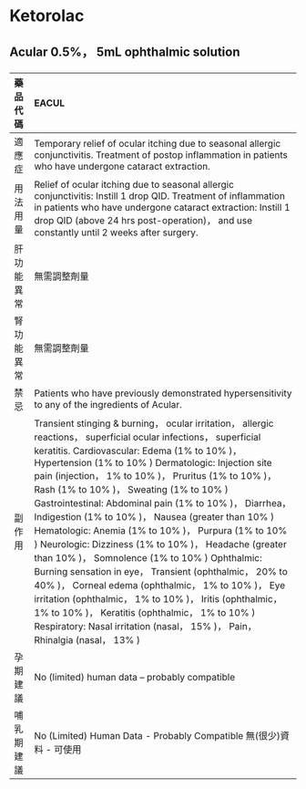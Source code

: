 # Ketorolac

## Acular 0.5%， 5mL ophthalmic solution

##### 

| 藥品代碼   | EACUL                                                                                                                                                                                                                                                                                                                                                                                                                                                                                                                                                                                                                                                                                                                                                                                                                                                                                                                      |
|:-----------|:---------------------------------------------------------------------------------------------------------------------------------------------------------------------------------------------------------------------------------------------------------------------------------------------------------------------------------------------------------------------------------------------------------------------------------------------------------------------------------------------------------------------------------------------------------------------------------------------------------------------------------------------------------------------------------------------------------------------------------------------------------------------------------------------------------------------------------------------------------------------------------------------------------------------------|
| 適應症     | Temporary relief of ocular itching due to seasonal allergic conjunctivitis. Treatment of postop inflammation in patients who have undergone cataract extraction.                                                                                                                                                                                                                                                                                                                                                                                                                                                                                                                                                                                                                                                                                                                                                           |
| 用法用量   | Relief of ocular itching due to seasonal allergic conjunctivitis: Instill 1 drop QID. Treatment of inflammation in patients who have undergone cataract extraction: Instill 1 drop QID (above 24 hrs post-operation)， and use constantly until 2 weeks after surgery.                                                                                                                                                                                                                                                                                                                                                                                                                                                                                                                                                                                                                                                     |
| 肝功能異常 | 無需調整劑量                                                                                                                                                                                                                                                                                                                                                                                                                                                                                                                                                                                                                                                                                                                                                                                                                                                                                                               |
| 腎功能異常 | 無需調整劑量                                                                                                                                                                                                                                                                                                                                                                                                                                                                                                                                                                                                                                                                                                                                                                                                                                                                                                               |
| 禁忌       | Patients who have previously demonstrated hypersensitivity to any of the ingredients of Acular.                                                                                                                                                                                                                                                                                                                                                                                                                                                                                                                                                                                                                                                                                                                                                                                                                            |
| 副作用     | Transient stinging & burning， ocular irritation， allergic reactions， superficial ocular infections， superficial keratitis. Cardiovascular: Edema (1% to 10% )， Hypertension (1% to 10% ) Dermatologic: Injection site pain (injection， 1% to 10% )， Pruritus (1% to 10% )， Rash (1% to 10% )， Sweating (1% to 10% ) Gastrointestinal: Abdominal pain (1% to 10% )， Diarrhea， Indigestion (1% to 10% )， Nausea (greater than 10% ) Hematologic: Anemia (1% to 10% )， Purpura (1% to 10% ) Neurologic: Dizziness (1% to 10% )， Headache (greater than 10% )， Somnolence (1% to 10% ) Ophthalmic: Burning sensation in eye， Transient (ophthalmic， 20% to 40% )， Corneal edema (ophthalmic， 1% to 10% )， Eye irritation (ophthalmic， 1% to 10% )， Iritis (ophthalmic， 1% to 10% )， Keratitis (ophthalmic， 1% to 10% ) Respiratory: Nasal irritation (nasal， 15% )， Pain， Rhinalgia (nasal， 13% ) |
| 孕期建議   | No (limited) human data – probably compatible                                                                                                                                                                                                                                                                                                                                                                                                                                                                                                                                                                                                                                                                                                                                                                                                                                                                              |
| 哺乳期建議 | No (Limited) Human Data - Probably Compatible 無(很少)資料 - 可使用                                                                                                                                                                                                                                                                                                                                                                                                                                                                                                                                                                                                                                                                                                                                                                                                                                                        |

